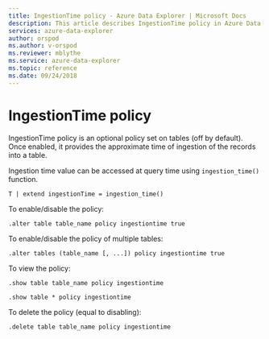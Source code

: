 ```yaml
---
title: IngestionTime policy - Azure Data Explorer | Microsoft Docs
description: This article describes IngestionTime policy in Azure Data Explorer.
services: azure-data-explorer
author: orspod
ms.author: v-orspod
ms.reviewer: mblythe
ms.service: azure-data-explorer
ms.topic: reference
ms.date: 09/24/2018
---
```

# IngestionTime policy

IngestionTime policy is an optional policy set on tables (off by default). Once enabled, it provides the approximate time of ingestion of the records into a table.

Ingestion time value can be accessed at query time using `ingestion_time()` function.

```kusto
T | extend ingestionTime = ingestion_time()
```

To enable/disable the policy:
```kusto
.alter table table_name policy ingestiontime true
```

To enable/disable the policy of multiple tables:
```kusto
.alter tables (table_name [, ...]) policy ingestiontime true
```

To view the policy:
```kusto
.show table table_name policy ingestiontime  

.show table * policy ingestiontime  
```

To delete the policy (equal to disabling):
```kusto
.delete table table_name policy ingestiontime  
```